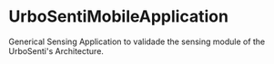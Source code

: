 # UrboSentiMobileApplication
Generical Sensing Application to validade the sensing module of the UrboSenti's Architecture.
